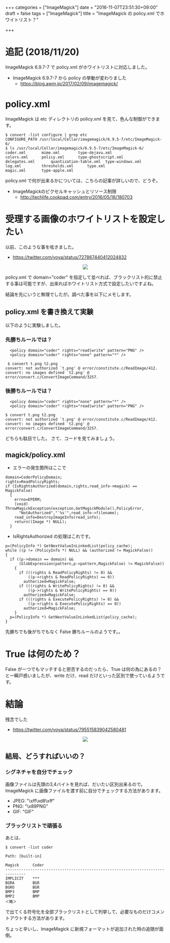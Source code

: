 +++
categories = ["ImageMagick"]
date = "2016-11-07T23:51:30+09:00"
draft = false
tags = ["ImageMagick"]
title = "ImageMagick の policy.xml でホワイトリスト？"

+++

# 追記 (2018/11/20)

ImageMagick 6.9.7-7 で policy.xml がホワイトリストに対応しました。

- ImageMagick 6.9.7-7 から policy の挙動が変わりました
  - https://blog.awm.jp/2017/02/09/imagemagick/
  
# policy.xml

ImageMagick は etc ディレクトリの policy.xml を見て、色んな制御ができます。

```
$ convert -list configure | grep etc
CONFIGURE_PATH /usr/local/Cellar/imagemagick/6.9.5-7/etc/ImageMagick-6/
$ ls /usr/local/Cellar/imagemagick/6.9.5-7/etc/ImageMagick-6/
coder.xml		mime.xml		type-dejavu.xml
colors.xml		policy.xml		type-ghostscript.xml
delegates.xml		quantization-table.xml	type-windows.xml
log.xml			thresholds.xml		type.xml
magic.xml		type-apple.xml
```

policy.xml で何が出来るかについては、こちらの記事が詳しいので、どうぞ。

- ImageMagickのピクセルキャッシュとリソース制限
  -  http://techlife.cookpad.com/entry/2016/05/18/180703

# 受理する画像のホワイトリストを設定したい

以前、このような事を呟きました。

- https://twitter.com/yoya/status/727867440412024832
<center> <img src="../tweet01-h.png" /> </center>

policy.xml で domain="coder" を指定して並べれば、ブラックリスト的に禁止する事は可能ですが、出来ればホワイトリスト方式で設定したいですよね。

結論を先にいうと無理でしたが。調べた事を以下にメモします。

## policy.xml を書き換えて実験

以下のように実験しました。

### 先勝ちルールでは？
```
  <policy domain="coder" rights="read|write" pattern="PNG" />
  <policy domain="coder" rights="none" pattern="*" />
```
```
 $ convert t.png t2.png
convert: not authorized `t.png' @ error/constitute.c/ReadImage/412.
convert: no images defined `t2.png' @ error/convert.c/ConvertImageCommand/3257.
```

### 後勝ちルールでは？
```
  <policy domain="coder" rights="none" pattern="*" />
  <policy domain="coder" rights="read|write" pattern="PNG" />
```
```
$ convert t.png t2.png
convert: not authorized `t.png' @ error/constitute.c/ReadImage/412.
convert: no images defined `t2.png' @ error/convert.c/ConvertImageCommand/3257.
```

どちらも駄目でした。
さて、コードを見てみましょう。


## magick/policy.xml

- エラーの発生箇所はここで

```
domain=CoderPolicyDomain;
rights=ReadPolicyRights;
if (IsRightsAuthorized(domain,rights,read_info->magick) == MagickFalse)
  {
    errno=EPERM;
    (void) ThrowMagickException(exception,GetMagickModule(),PolicyError,
      "NotAuthorized","`%s'",read_info->filename);
    read_info=DestroyImageInfo(read_info);
    return((Image *) NULL);
  }
```

- IsRightsAuthorized の処理はこれです。

```
p=(PolicyInfo *) GetNextValueInLinkedList(policy_cache);
while ((p != (PolicyInfo *) NULL) && (authorized != MagickFalse))
{
  if ((p->domain == domain) &&
      (GlobExpression(pattern,p->pattern,MagickFalse) != MagickFalse))
    {
      if (((rights & ReadPolicyRights) != 0) &&
          ((p->rights & ReadPolicyRights) == 0))
        authorized=MagickFalse;
      if (((rights & WritePolicyRights) != 0) &&
          ((p->rights & WritePolicyRights) == 0))
        authorized=MagickFalse;
      if (((rights & ExecutePolicyRights) != 0) &&
          ((p->rights & ExecutePolicyRights) == 0))
        authorized=MagickFalse;
    }
  p=(PolicyInfo *) GetNextValueInLinkedList(policy_cache);
}
```

先勝ちでも後がちでもなく False 勝ちルールのようです。。

# True は何のため？

False が一つでもマッチすると拒否するのだったら、True は何の為にあるの？と一瞬戸惑いましたが、write だけ、read だけといった区別で使っているようです。

# 結論

残念でした

- https://twitter.com/yoya/status/795515839042580481
<center> <img src="../tweet02-h.png" /> </center>

## 結局、どうすればいいの？

### シグネチャを自分でチェック

画像ファイルは先頭の3,4バイトを見れば、だいたい区別出来るので。ImageMagick に画像ファイルを渡す前に自分でチェックする方法があります。

- JPEG: "\xff\xd8\xff"
- PNG: "\x89PNG"
- GIF: "GIF"

### ブラックリストで頑張る

あとは、
```
$ convert -list coder

Path: [built-in]

Magick      Coder
-------------------------------------------------------------------------------
IMPLICIT    ***
BGRA        BGR
BGRO        BGR
BMP3        BMP
BMP2        BMP
＜略＞
```

で出てくる符号化を全部ブラックリストとして列挙して、必要なものだけコメントアウトする方法があります。

ちょっと辛いし、ImageMagick に新規フォーマットが追加された時の追随が面倒。
